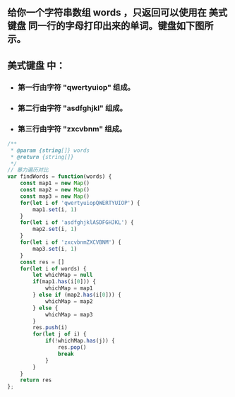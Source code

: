 ## 给你一个字符串数组 words ，只返回可以使用在 美式键盘 同一行的字母打印出来的单词。键盘如下图所示。
## 美式键盘 中：
- ### 第一行由字符 "qwertyuiop" 组成。
- ### 第二行由字符 "asdfghjkl" 组成。
- ### 第三行由字符 "zxcvbnm" 组成。

```js
/**
 * @param {string[]} words
 * @return {string[]}
 */
// 暴力遍历对比
var findWords = function(words) {
    const map1 = new Map()
    const map2 = new Map()
    const map3 = new Map()
    for(let i of 'qwertyuiopQWERTYUIOP') {
        map1.set(i, 1)
    }
    for(let i of 'asdfghjklASDFGHJKL') {
        map2.set(i, 1)
    }
    for(let i of 'zxcvbnmZXCVBNM') {
        map3.set(i, 1)
    }
    const res = []
    for(let i of words) {
        let whichMap = null
        if(map1.has(i[0])) {
            whichMap = map1
        } else if (map2.has(i[0])) {
            whichMap = map2
        } else {
            whichMap = map3
        }
        res.push(i)
        for(let j of i) {
            if(!whichMap.has(j)) {
                res.pop()
                break
            }
        }
    }
    return res
};
```